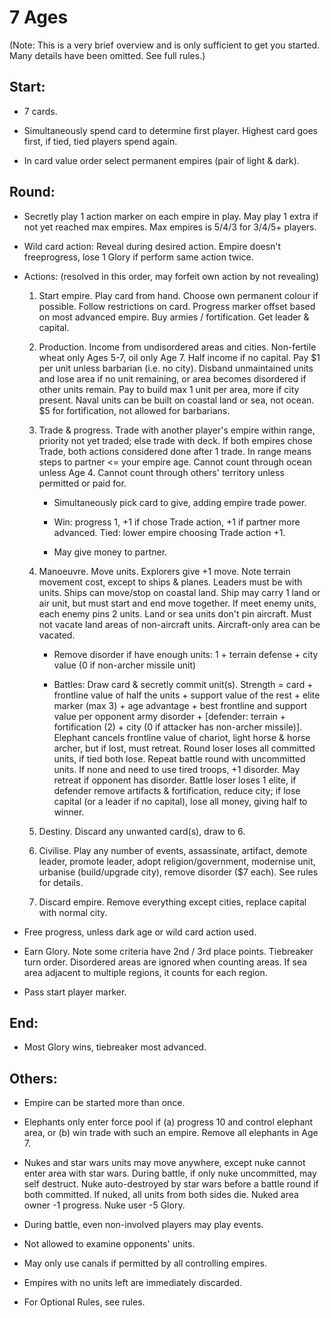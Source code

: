 7 Ages
======

(Note: This is a very brief overview and is only sufficient to get you
started. Many details have been omitted. See full rules.)

Start:
------

* 7 cards.

* Simultaneously spend card to determine first player. Highest card goes
first, if tied, tied players spend again.

* In card value order select permanent empires (pair of light & dark).

Round:
------

* Secretly play 1 action marker on each empire in play. May play 1 extra if
not yet reached max empires. Max empires is 5/4/3 for 3/4/5+ players.

* Wild card action: Reveal during desired action. Empire doesn't freeprogress,
lose 1 Glory if perform same action twice.

* Actions:  (resolved in this order, may forfeit own action by not revealing)

    1. Start empire. Play card from hand. Choose own permanent colour if possible.
    Follow restrictions on card. Progress marker offset based on most advanced
    empire. Buy armies / fortification. Get leader & capital.

    2. Production. Income from undisordered areas and cities. Non-fertile wheat
    only Ages 5-7, oil only Age 7. Half income if no capital. Pay $1 per unit
    unless barbarian (i.e. no city). Disband unmaintained units and lose area if no
    unit remaining, or area becomes disordered if other units remain. Pay to build
    max 1 unit per area, more if city present. Naval units can be built on coastal
    land or sea, not ocean. $5 for fortification, not allowed for barbarians.

    3. Trade & progress. Trade with another player's empire within range, priority
    not yet traded; else trade with deck. If both empires chose Trade, both actions
    considered done after 1 trade. In range means steps to partner <= your empire
    age. Cannot count through ocean unless Age 4. Cannot count through others'
    territory unless permitted or paid for.

        * Simultaneously pick card to give, adding empire trade power.

        * Win: progress 1, +1 if chose Trade action, +1 if partner more
        advanced. Tied: lower empire choosing Trade action +1.

        * May give money to partner.

    4. Manoeuvre. Move units. Explorers give +1 move. Note terrain movement cost,
    except to ships & planes. Leaders must be with units. Ships can move/stop on
    coastal land. Ship may carry 1 land or air unit, but must start and end move
    together. If meet enemy units, each enemy pins 2 units. Land or sea units don't
    pin aircraft. Must not vacate land areas of non-aircraft units. Aircraft-only
    area can be vacated.

        * Remove disorder if have enough units: 1 + terrain defense + city
        value (0 if non-archer missile unit)

        * Battles: Draw card & secretly commit unit(s). Strength = card +
        frontline value of half the units + support value of the rest + elite
        marker (max 3) + age advantage + best frontline and support
        value per opponent army disorder + [defender: terrain +
        fortification (2) + city (0 if attacker has non-archer missile)].
        Elephant cancels frontline value of chariot, light horse & horse
        archer, but if lost, must retreat. Round loser loses all committed
        units, if tied both lose. Repeat battle round with uncommitted
        units. If none and need to use tired troops, +1 disorder. May
        retreat if opponent has disorder. Battle loser loses 1 elite, if
        defender remove artifacts & fortification, reduce city; if lose capital
        (or a leader if no capital), lose all money, giving half to winner.

    5. Destiny. Discard any unwanted card(s), draw to 6.

    6. Civilise. Play any number of events, assassinate, artifact, demote
    leader, promote leader, adopt religion/government, modernise unit,
    urbanise (build/upgrade city), remove disorder ($7 each). See rules
    for details.

    7. Discard empire. Remove everything except cities, replace capital
    with normal city.

* Free progress, unless dark age or wild card action used.

* Earn Glory. Note some criteria have 2nd / 3rd place points. Tiebreaker turn
order. Disordered areas are ignored when counting areas. If sea area adjacent
to multiple regions, it counts for each region.

* Pass start player marker.

End:
----

* Most Glory wins, tiebreaker most advanced.

Others:
-------

* Empire can be started more than once.

* Elephants only enter force pool if (a) progress 10 and control elephant area,
or (b) win trade with such an empire. Remove all elephants in Age 7.

* Nukes and star wars units may move anywhere, except nuke cannot enter area
with star wars. During battle, if only nuke uncommitted, may self destruct.
Nuke auto-destroyed by star wars before a battle round if both committed. If
nuked, all units from both sides die. Nuked area owner -1 progress. Nuke user
-5 Glory.

* During battle, even non-involved players may play events.

* Not allowed to examine opponents' units.

* May only use canals if permitted by all controlling empires.

* Empires with no units left are immediately discarded.

* For Optional Rules, see rules.

